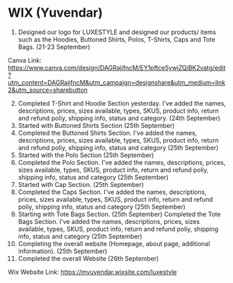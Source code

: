 # WIX (Yuvendar)

1. Designed our logo for LUXESTYLE and designed our products/ items such as the Hoodies, Buttoned Shirts, Polos, T-Shirts, Caps and Tote Bags. (21-23 September)
   
Canva Link:
https://www.canva.com/design/DAGRajifncM/EY1pftce5ywjZQiBK2vatg/edit?utm_content=DAGRajifncM&utm_campaign=designshare&utm_medium=link2&utm_source=sharebutton

2. Completed T-Shirt and Hoodie Section yesterday. I've added the names, descriptions, prices, sizes available, types, SKUS, product info, return and refund poliy, shipping info, status and category. (24th September)
3. Started with Buttoned Shirts Section (25th September)
4. Completed the Buttoned Shirts Section. I've added the names, descriptions, prices, sizes available, types, SKUS, product info, return and refund poliy, shipping info, status and category (25th September)
5. Started with the Polo Section (25th September)
6. Completed the Polo Section. I've added the names, descriptions, prices, sizes available, types, SKUS, product info, return and refund poliy, shipping info, status and category (25th September)
7. Started with Cap Section. (25th September)
8. Completed the Caps Section. I've added the names, descriptions, prices, sizes available, types, SKUS, product info, return and refund poliy, shipping info, status and category (25th September)
9. Starting with Tote Bags Section. (25th September) 
Completed the Tote Bags Section. I've added the names, descriptions, prices, sizes available, types, SKUS, product info, return and refund poliy, shipping info, status and category (25th September)
10. Completing the overall website (Homepage, about page, additional information). (25th September)
11. Completed the overall Website (26th September)

Wix Website Link:
https://myuvendar.wixsite.com/luxestyle
